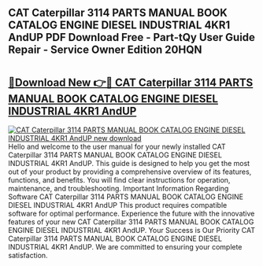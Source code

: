 ## CAT Caterpillar 3114 PARTS MANUAL BOOK CATALOG ENGINE DIESEL INDUSTRIAL 4KR1 AndUP PDF Download Free - Part-tQy User Guide Repair - Service Owner Edition 20HQN

# <h2><a href="http://bc52313.oget.top/?id=CAT+Caterpillar+3114+PARTS+MANUAL+BOOK+CATALOG+ENGINE+DIESEL+INDUSTRIAL+4KR1+AndUP">🔗Download New 👉🔴 CAT Caterpillar 3114 PARTS MANUAL BOOK CATALOG ENGINE DIESEL INDUSTRIAL 4KR1 AndUP</a></h2>

[![CAT Caterpillar 3114 PARTS MANUAL BOOK CATALOG ENGINE DIESEL INDUSTRIAL 4KR1 AndUP new download](https://i.imgur.com/5g1atiW.png)](http://bc52313.oget.top/?id=CAT+Caterpillar+3114+PARTS+MANUAL+BOOK+CATALOG+ENGINE+DIESEL+INDUSTRIAL+4KR1+AndUP)
Hello and welcome to the user manual for your newly installed CAT Caterpillar 3114 PARTS MANUAL BOOK CATALOG ENGINE DIESEL INDUSTRIAL 4KR1 AndUP. This guide is designed to help you get the most out of your product by providing a comprehensive overview of its features, functions, and benefits. You will find clear instructions for operation, maintenance, and troubleshooting. Important Information Regarding Software CAT Caterpillar 3114 PARTS MANUAL BOOK CATALOG ENGINE DIESEL INDUSTRIAL 4KR1 AndUP This product requires compatible software for optimal performance. Experience the future with the innovative features of your new CAT Caterpillar 3114 PARTS MANUAL BOOK CATALOG ENGINE DIESEL INDUSTRIAL 4KR1 AndUP. Your Success is Our Priority CAT Caterpillar 3114 PARTS MANUAL BOOK CATALOG ENGINE DIESEL INDUSTRIAL 4KR1 AndUP. We are committed to ensuring your complete satisfaction.
